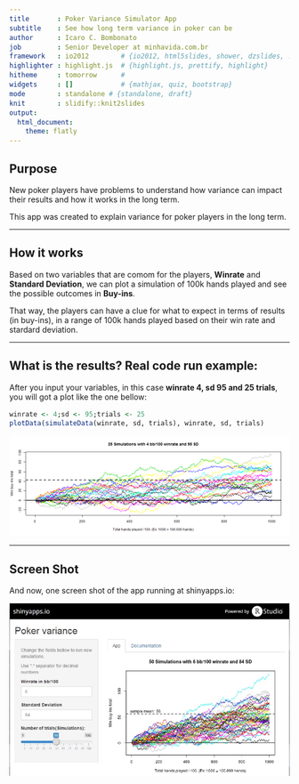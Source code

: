 ```yaml
---
title       : Poker Variance Simulator App
subtitle    : See how long term variance in poker can be
author      : Icaro C. Bombonato
job         : Senior Developer at minhavida.com.br
framework   : io2012        # {io2012, html5slides, shower, dzslides, ...}
highlighter : highlight.js  # {highlight.js, prettify, highlight}
hitheme     : tomorrow      # 
widgets     : []            # {mathjax, quiz, bootstrap}
mode        : standalone # {standalone, draft}
knit        : slidify::knit2slides
output: 
  html_document: 
    theme: flatly
---
```




## Purpose

New poker players have problems to understand how variance can impact their results and how it works in the long term.  

This app was created to explain variance for poker players in the long term.  

---

## How it works

Based on two variables that are comom for the players, **Winrate** and **Standard Deviation**, we can plot a simulation of 100k hands played and see the possible outcomes in **Buy-ins**.  

That way, the players can have a clue for what to expect in terms of results (in buy-ins), in a range of 100k hands played based on their win rate and stardard deviation.

---

## What is the results? Real code run example:

After you input your variables, in this case **winrate 4, sd 95 and 25 trials**, you will got a plot like the one bellow:


```r
winrate <- 4;sd <- 95;trials <- 25
plotData(simulateData(winrate, sd, trials), winrate, sd, trials)
```

![plot of chunk unnamed-chunk-3](assets/fig/unnamed-chunk-3-1.png) 

---

## Screen Shot

And now, one screen shot of the app running at shinyapps.io:

![width](assets/img/shiny.jpg)
